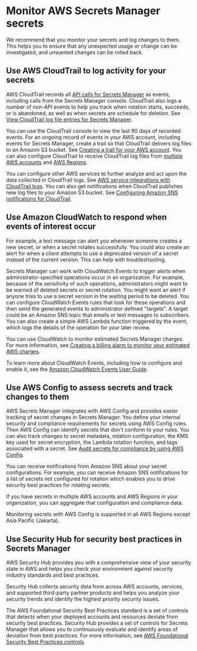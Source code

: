 # Monitor AWS Secrets Manager secrets<a name="monitoring"></a>

We recommend that you monitor your secrets and log changes to them\. This helps you to ensure that any unexpected usage or change can be investigated, and unwanted changes can be rolled back\. 

## Use AWS CloudTrail to log activity for your secrets<a name="monitoring_CTlong"></a>

AWS CloudTrail records all [API calls for Secrets Manager](https://docs.aws.amazon.com/secretsmanager/latest/apireference/API_Operations.html) as events, including calls from the Secrets Manager console\. CloudTrail also logs a number of non\-API events to help you track when rotation starts, succeeds, or is abandoned, as well as when secrets are schedule for deletion\. See [View CloudTrail log file entries for Secrets Manager](retrieve-ct-entries.md)\.

You can use the CloudTrail console to view the last 90 days of recorded events\. For an ongoing record of events in your AWS account, including events for Secrets Manager, create a trail so that CloudTrail delivers log files to an Amazon S3 bucket\. See [Creating a trail for your AWS account](https://docs.aws.amazon.com/awscloudtrail/latest/userguide/cloudtrail-create-and-update-a-trail.html)\. You can also configure CloudTrail to receive CloudTrail log files from [multiple AWS accounts](https://docs.aws.amazon.com/awscloudtrail/latest/userguide/cloudtrail-receive-logs-from-multiple-accounts.html) and [AWS Regions](https://docs.aws.amazon.com/awscloudtrail/latest/userguide/receive-cloudtrail-log-files-from-multiple-regions.html)\.

You can configure other AWS services to further analyze and act upon the data collected in CloudTrail logs\. See [AWS service integrations with CloudTrail logs](https://docs.aws.amazon.com/awscloudtrail/latest/userguide/cloudtrail-aws-service-specific-topics.html#cloudtrail-aws-service-specific-topics-integrations)\. You can also get notifications when CloudTrail publishes new log files to your Amazon S3 bucket\. See [Configuring Amazon SNS notifications for CloudTrail](https://docs.aws.amazon.com/awscloudtrail/latest/userguide/getting_notifications_top_level.html)\.

## Use Amazon CloudWatch to respond when events of interest occur<a name="monitoring_CWlong"></a>

For example, a text message can alert you whenever someone creates a new secret, or when a secret rotates successfully\. You could also create an alert for when a client attempts to use a deprecated version of a secret instead of the current version\. This can help with troubleshooting\.

Secrets Manager can work with CloudWatch Events to trigger alerts when administrator\-specified operations occur in an organization\. For example, because of the sensitivity of such operations, administrators might want to be warned of deleted secrets or secret rotation\. You might want an alert if anyone tries to use a secret version in the waiting period to be deleted\. You can configure CloudWatch Events rules that look for these operations and then send the generated events to administrator defined "targets"\. A target could be an Amazon SNS topic that emails or text messages to subscribers\. You can also create a simple AWS Lambda function triggered by the event, which logs the details of the operation for your later review\.

You can use CloudWatch to monitor estimated Secrets Manager charges\. For more information, see [Creating a billing alarm to monitor your estimated AWS charges](https://docs.aws.amazon.com/AmazonCloudWatch/latest/monitoring/monitor_estimated_charges_with_cloudwatch.html)\.

To learn more about CloudWatch Events, including how to configure and enable it, see the [Amazon CloudWatch Events User Guide](https://docs.aws.amazon.com/AmazonCloudWatch/latest/events/)\.

## Use AWS Config to assess secrets and track changes to them<a name="monitoring_CClong"></a>

AWS Secrets Manager integrates with AWS Config and provides easier tracking of secret changes in Secrets Manager\. You define your internal security and compliance requirements for secrets using AWS Config rules\. Then AWS Config can identify secrets that don't conform to your rules\. You can also track changes to secret metadata, rotation configuration, the KMS key used for secret encryption, the Lambda rotation function, and tags associated with a secret\. See [Audit secrets for compliance by using AWS Config](configuring-awsconfig-rules.md)\.

You can receive notifications from Amazon SNS about your secret configurations\. For example, you can receive Amazon SNS notifications for a list of secrets not configured for rotation which enables you to drive security best practices for rotating secrets\.

If you have secrets in multiple AWS accounts and AWS Regions in your organization, you can aggregate that configuration and compliance data\. 

Monitoring secrets with AWS Config is supported in all AWS Regions except Asia Pacific \(Jakarta\)\.

## Use Security Hub for security best practices in Secrets Manager<a name="integrating-securityhub"></a>

AWS Security Hub provides you with a comprehensive view of your security state in AWS and helps you check your environment against security industry standards and best practices\.

Security Hub collects security data from across AWS accounts, services, and supported third\-party partner products and helps you analyze your security trends and identify the highest priority security issues\. 

The AWS Foundational Security Best Practices standard is a set of controls that detects when your deployed accounts and resources deviate from security best practices\. Security Hub provides a set of controls for Secrets Manager that allows you to continuously evaluate and identify areas of deviation from best practices\. For more information, see [AWS Foundational Security Best Practices controls](https://docs.aws.amazon.com/securityhub/latest/userguide/securityhub-standards-fsbp-controls.html#fsbp-secretsmanager-1)\.
